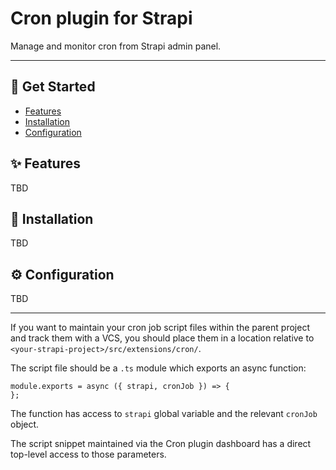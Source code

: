 # Cron plugin for Strapi

Manage and monitor cron from Strapi admin panel.

---

## 👋 Get Started

- [Features](#-features)
- [Installation](#-installation)
- [Configuration](#%EF%B8%8F-configuration)

## ✨ Features

TBD

## 🔧 Installation

TBD

## ⚙️ Configuration

TBD

---

If you want to maintain your cron job script files within the parent project and track them with a VCS, you should place them in a location relative to `<your-strapi-project>/src/extensions/cron/`.

The script file should be a `.ts` module which exports an async function:

```JS
module.exports = async ({ strapi, cronJob }) => {
};
```

The function has access to `strapi` global variable and the relevant `cronJob` object.

The script snippet maintained via the Cron plugin dashboard has a direct top-level access to those parameters.
